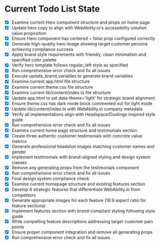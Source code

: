 <!-- DO NOT EDIT - Managed by todo_list tool -->
<!-- Updated: 2025-09-26T08:11:50.019Z -->

# Current Todo List State

- [x] Examine current Hero component structure and props on home page
- [x] Update hero copy to align with WebAbility.io's accessibility solution value proposition
- [x] Ensure Hero component has centered = false prop configured correctly
- [x] Generate high-quality hero image showing target customer persona achieving compliance success
- [x] Apply brand style requirements with friendly, clean minimalism and specified color palette
- [x] Verify hero template follows regular_left style as specified
- [x] Run comprehensive error check and fix all issues
- [x] Execute update_brand_variables to generate brand variables
- [x] Examine current app.html file structure
- [x] Examine current theme.css file structure
- [x] Examine current lib/content/index.ts file structure
- [x] Update app.html to set data-theme='light' for strategic brand alignment
- [x] Ensure theme.css has dark mode block commented out for light mode
- [x] Update lib/content/index.ts with WebAbility.io company metadata
- [x] Verify all implementations align with Headspace/Duolingo inspired style guide
- [x] Run comprehensive error check and fix all issues
- [x] Examine current home page structure and testimonials section
- [x] Create three authentic customer testimonials with concrete value metrics
- [x] Generate professional headshot images matching customer names and gender
- [x] Implement testimonials with brand-aligned styling and design system classes
- [x] Remove any generating props from the testimonials component
- [x] Run comprehensive error check and fix all issues
- [x] Final design system compliance check
- [x] Examine current homepage structure and existing features section
- [x] Develop 6 strategic features that differentiate WebAbility.io from competitors
- [x] Generate appropriate images for each feature (16:9 aspect ratio for feature sections)
- [x] Implement features section with brand-compliant styling following style guide
- [x] Write compelling feature descriptions addressing target customer pain points
- [x] Ensure proper component integration and remove all generating props
- [x] Run comprehensive error check and fix all issues
